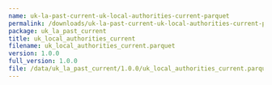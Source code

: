 ```yaml
---
name: uk-la-past-current-uk-local-authorities-current-parquet
permalink: /downloads/uk-la-past-current-uk-local-authorities-current-parquet/1_0_0
package: uk_la_past_current
title: uk_local_authorities_current
filename: uk_local_authorities_current.parquet
version: 1.0.0
full_version: 1.0.0
file: /data/uk_la_past_current/1.0.0/uk_local_authorities_current.parquet
---
```

